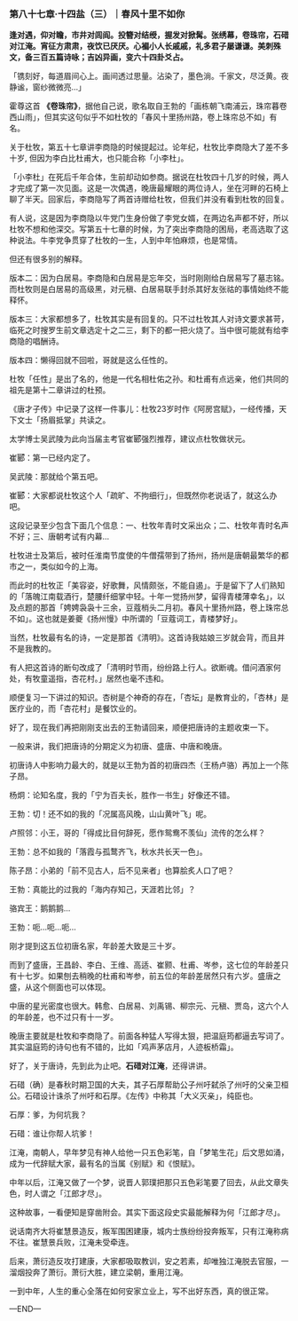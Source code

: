 ### 第八十七章·十四盐（三）｜春风十里不如你

**逢对遇，仰对瞻，市井对闾阎。投簪对结绶，握发对掀髯。张绣幕，卷珠帘，石碏对江淹。宵征方肃肃，夜饮已厌厌。心褊小人长戚戚，礼多君子屡谦谦。美刺殊文，备三百五篇诗咏；吉凶异画，变六十四卦爻占。**

「镌刻好，每道眉间心上。画间透过思量。沾染了，墨色淌。千家文，尽泛黄。夜静谧，窗纱微微亮…」

霍尊这首 **《卷珠帘》**，据他自己说，歌名取自王勃的「画栋朝飞南浦云，珠帘暮卷西山雨」，但其实这句似乎不如杜牧的「春风十里扬州路，卷上珠帘总不如」有名。

关于杜牧，第五十七章讲李商隐的时候提起过。论年纪，杜牧比李商隐大了差不多十岁, 但因为李白比杜甫大，也只能合称「小李杜」。

「小李杜」在死后千年合体，生前却动如参商。据说在杜牧四十几岁的时候，两人才完成了第一次见面。这是一次偶遇，晚唐最耀眼的两位诗人，坐在河畔的石椅上聊了半天。回家后，李商隐写了两首诗赠给杜牧，但我们并没有看到杜牧的回复。

有人说，这是因为李商隐以牛党门生身份做了李党女婿，在两边名声都不好，所以杜牧不想和他深交。写第五十七章的时候，为了突出李商隐的困局，老高选取了这种说法。牛李党争贯穿了杜牧的一生，人到中年怕麻烦，也是常情。

但还有很多别的解释。

版本二：因为白居易。李商隐和白居易是忘年交，当时刚刚给白居易写了墓志铭。而杜牧则是白居易的高级黑，对元稹、白居易联手封杀其好友张祜的事情始终不能释怀。

版本三：大家都想多了，杜牧其实是有回复的。只不过杜牧其人对诗文要求甚苛，临死之时搜罗生前文章选定十之二三，剩下的都一把火烧了。当中很可能就有给李商隐的唱酬诗。

版本四：懒得回就不回啦，哥就是这么任性的。

杜牧「任性」是出了名的，他是一代名相杜佑之孙。和杜甫有点远亲，他们共同的祖先是第十二章讲过的杜预。

《唐才子传》中记录了这样一件事儿：杜牧23岁时作《阿房宫赋》，一经传播，天下文士「扬眉抵掌」共读之。

太学博士吴武陵为此向当届主考官崔郾强烈推荐，建议点杜牧做状元。

崔郾：第一已经内定了。

吴武陵：那就给个第五吧。

崔郾：大家都说杜牧这个人「疏旷、不拘细行」，但既然你老说话了，就这么办吧。

这段记录至少包含下面几个信息：一、杜牧年青时文采出众；二、杜牧年青时名声不好；三、唐朝考试有内幕…

杜牧进士及第后，被时任淮南节度使的牛僧孺带到了扬州，扬州是唐朝最繁华的都市之一，类似如今的上海。

而此时的杜牧正「美容姿，好歌舞，风情颇张，不能自遏」。于是留下了人们熟知的「落魄江南载酒行，楚腰纤细掌中轻。十年一觉扬州梦，留得青楼薄幸名」，以及点题的那首「娉娉袅袅十三余，豆蔻梢头二月初。春风十里扬州路，卷上珠帘总不如」。这也就是姜夔《扬州慢》中所谓的「豆蔻词工，青楼梦好」。

当然，杜牧最有名的诗，一定是那首《清明》。这首诗我姑娘三岁就会背，而且并不是我教的。

有人把这首诗的断句改成了「清明时节雨，纷纷路上行人。欲断魂。借问酒家何处，有牧童遥指，杏花村。」居然也毫不违和。

顺便复习一下讲过的知识。杏树是个神奇的存在，「杏坛」是教育业的，「杏林」是医疗业的，而「杏花村」是餐饮业的。

好了，现在我们再把刚刚支出去的王勃请回来，顺便把唐诗的主题收束一下。

一般来讲，我们把唐诗的分期定义为初唐、盛唐、中唐和晚唐。

初唐诗人中影响力最大的，就是以王勃为首的初唐四杰（王杨卢骆）再加上一个陈子昂。

杨炯：论知名度，我的「宁为百夫长，胜作一书生」好像还不错。

王勃：切！还不如的我的「况属高风晚，山山黄叶飞」呢。

卢照邻：小王，哥的「得成比目何辞死，愿作鸳鸯不羡仙」流传的怎么样？

王勃：总不如我的「落霞与孤鹜齐飞，秋水共长天一色」。

陈子昂：小弟的「前不见古人，后不见来者」也算脍炙人口了吧？

王勃：真能比的过我的「海内存知己，天涯若比邻」？

骆宾王：鹅鹅鹅…

王勃：呃…呃…呃…

刚才提到这五位初唐名家，年龄差大致是三十岁。

而到了盛唐，王昌龄、李白、王维、高适、崔颢、杜甫、岑参，这七位的年龄差只有十七岁。如果刨去稍晚的杜甫和岑参，前五位的年龄差居然只有六岁。盛唐之盛，从这个侧面也可以体现。

中唐的星光密度也很大。韩愈、白居易、刘禹锡、柳宗元、元稹、贾岛，这六个人的年龄差，也不过只有十一岁。

晚唐主要就是杜牧和李商隐了。前面各种猛人写得太狠，把温庭筠都逼去写词了。其实温庭筠的诗句也有不错的，比如「鸡声茅店月，人迹板桥霜」。

好了，关于唐诗，先到此为止吧。**石碏对江淹**，还得讲讲。

石碏（确）是春秋时期卫国的大夫，其子石厚帮助公子州吁弑杀了州吁的父亲卫桓公。石碏设计诛杀了州吁和石厚。《左传》中称其「大义灭亲」，纯臣也。

石厚：爹，为何坑我？

石碏：谁让你帮人坑爹！

江淹，南朝人，早年梦见有神人给他一只五色彩笔，自「梦笔生花」后文思如涌，成为一代辞赋大家，最有名的当属《别赋》和《恨赋》。

中年以后，江淹又做了一个梦，说晋人郭璞把那只五色彩笔要了回去，从此文章失色，时人谓之「江郎才尽」。

这种故事，一看便知是穿凿附会。其实下面这段史实最能解释为何「江郎才尽」。

说话南齐大将崔慧景造反，叛军围困建康，城内士族纷纷投奔叛军，只有江淹称病不往。崔慧景兵败，江淹未受牵连。

后来，萧衍造反攻打建康，大家都吸取教训，安之若素，却唯独江淹脱去官服，一溜烟投奔了萧衍。萧衍大胜，建立梁朝，重用江淹。

一到中年，人生的重心全落在如何安家立业上，写不出好东西，真的很正常。

—END—
